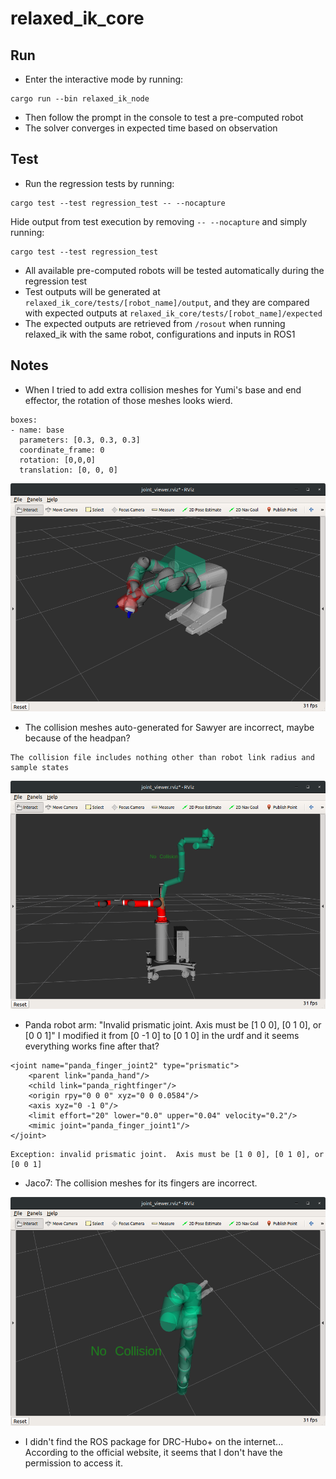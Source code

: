 # relaxed_ik_core


## Run
* Enter the interactive mode by running: 
```
cargo run --bin relaxed_ik_node
```
* Then follow the prompt in the console to test a pre-computed robot
* The solver converges in expected time based on observation


## Test
* Run the regression tests by running:
```
cargo test --test regression_test -- --nocapture
```
Hide output from test execution by removing `-- --nocapture` and simply running:
```
cargo test --test regression_test
```
* All available pre-computed robots will be tested automatically during the regression test
* Test outputs will be generated at `relaxed_ik_core/tests/[robot_name]/output`, and they are compared with expected outputs at `relaxed_ik_core/tests/[robot_name]/expected`
* The expected outputs are retrieved from `/rosout` when running relaxed_ik with the same robot, configurations and inputs in ROS1


## Notes
* When I tried to add extra collision meshes for Yumi's base and end effector, the rotation of those meshes looks wierd.
```
boxes:
- name: base
  parameters: [0.3, 0.3, 0.3]
  coordinate_frame: 0
  rotation: [0,0,0]
  translation: [0, 0, 0]
```
![yumi env box](./screenshots/yumi_env_box.png) 

* The collision meshes auto-generated for Sawyer are incorrect, maybe because of the headpan?
```
The collision file includes nothing other than robot link radius and sample states
```
![Sawyer collision meshes](./screenshots/sawyer_collision_meshes.png)

* Panda robot arm: "Invalid prismatic joint.  Axis must be [1 0 0], [0 1 0], or [0 0 1]" I modified it from [0 -1 0] to [0 1 0] in the urdf and it seems everything works fine after that?
```
<joint name="panda_finger_joint2" type="prismatic">
    <parent link="panda_hand"/>
    <child link="panda_rightfinger"/>
    <origin rpy="0 0 0" xyz="0 0 0.0584"/>
    <axis xyz="0 -1 0"/>
    <limit effort="20" lower="0.0" upper="0.04" velocity="0.2"/>
    <mimic joint="panda_finger_joint1"/>
</joint>
```
```
Exception: invalid prismatic joint.  Axis must be [1 0 0], [0 1 0], or [0 0 1]
```

* Jaco7: The collision meshes for its fingers are incorrect.

![Jaco7 collision meshes](./screenshots/jaco7_collision_meshes.png) 

* I didn't find the ROS package for DRC-Hubo+ on the internet... According to the official website, it seems that I don't have the permission to access it.